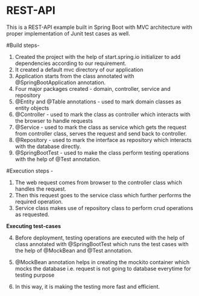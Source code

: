 # REST-API
This is a REST-API example built in Spring Boot with MVC architecture with proper implementation of Junit test cases as well.

#Build steps-
1. Created the project with the help of start.spring.io initializer to add dependencies according to our requirement.
2. It created a default mvc directory of our application
3. Application starts from the class annotated with @SpringBootApplication annotation.
4. Four major packages created - domain, controller, service and repository
5. @Entity and @Table annotations - used to mark domain classes as entity objects
6. @Controller - used to mark the class as controller which interacts with the browser to handle requests
7. @Service - used to mark the class as service which gets the request from controller class, serves the request and send back to controller.
8. @Repository - used to mark the interface as repository which interacts with the database directly.
9. @SpringBootTest - used to make the class perform testing operations with the help of @Test annotation.


#Execution steps -
1. The web request comes from browser to the controller class which handles the request.
2. Then this request goes to the service class which further performs the required operation.
3. Service class makes use of repository class to perform crud operations as requested.

**Executing test-cases**

4. Before deployment, testing operations are executed with the help of class annotated with @SpringBootTest which runs the test cases with the help of @MockBean and @Test annotation.

5. @MockBean annotation helps in creating the mockito container which mocks the database i.e. request is not going to database everytime for testing purpose

6. In this way, it is making the testing more fast and efficient.
